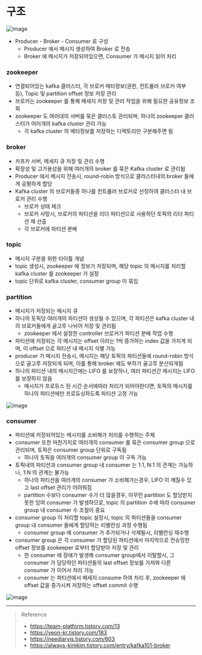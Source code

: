 # 구조

![image](https://user-images.githubusercontent.com/48702893/149144910-d9f5199a-575c-4fe6-8187-c3a0cdc3f6f7.png)

* Producer - Broker - Consumer 로 구성
	* Producer 에서 메시지 생성하여 Broker 로 전송
	* Broker 에 메시지가 저장되어있으면, Consumer 가 메시지 읽어 처리

### zookeeper
* 연결되어있는 kafka 클러스터, 각 브로커 메타정보(권한, 컨트롤러 브로커 여부 등), Topic 및 partition offset 정보 저장 관리 
* 브로커는 zookeeper 를 통해 메세지 저장 및 관리 작업을 위해 필요한 공유정보 조회
* zookeeper 도 여러대의 서버를 묶은 클러스토 관리되며, 하나의 zookeeper 클러스터가 여러개의 kafka cluster 관리 가능
	* 각 kafka cluster 의 메타정보를 저장하는 디렉토리만 구분해주면 됨

### broker
* 카프카 서버, 메세지 큐 저장 및 관리 수행
* 확장성 및 고가용성을 위해 여러개의 broker 를 묶은 Kafka cluster 로 관리됨
* Producer 에서 메시지 전송시, round-robin 방식으로 클러스터내의 broker 들에게 공평하게 할당
* Kafka cluster 의 브로커들중 하나를 컨트롤러 브로커로 선정하여 클러스터 내 브로커 관리 수행
	* 브로커 상태 체크
	* 브로커 사망시, 브로커의 파티션을 리더 파티션으로 사용하던 토픽의 리더 파티션 재 선출
	* 각 브로커에 파티션 분배

### topic
* 메시지 구분을 위한 타이틀 개념
* topic 생성시, zookeeper 에 정보가 저장되며, 해당 topic 의 메시지를 처리할 kafka cluster 를 zookeeper 가 설정
* topic 단위로 kafka cluster, consumer group 이 묶임

### partition
* 메시지가 저장되는 메시지 큐
* 하나의 토픽당 여러개의 파티션이 생성될 수 있으며, 각 파티션은 kafka cluster 내의 브로커들에게 골고루 나뉘어 저장 및 관리됨
	* zookeeper 에서 설정한 controller 브로커가 파티션 분배 작업 수행
* 파티션에 저장되는 각 메시지는 offset 이라는 1씩 증가하는 index 값을 가지게 되며, 이 offset 으로 파티션 내 메시지 식별 가능
* producer 가 메시지 전송시, 메시지는 해당 토픽의 파티션들에 round-robin 방식으로 골고루 저장되게 되며, 이를 통해 broker 에도 부하가 골고루 분산되게됨
* 하나의 파티션 내의 메시지간에는 LIFO 를 보장하나, 여러 파티션간 메시지는 LIFO 를 보장하지 않음
	* 메시지가 프로듀스 된 시간 순서에따라 처리가 되어야한다면, 토픽의 메시지를 하나의 파티션에만 프로듀싱하도록 파티션 고정 가능

![image](https://user-images.githubusercontent.com/48702893/149141998-24c29f47-c66d-4534-810c-3aae65f65cae.png)

### consumer
* 파티션에 저장되어있는 메시지를 소비해가 처리를 수행하는 주체
* consumer 또한 마찬가지로 여러개의 consumer 를 묶은 consumer group 으로 관리되며, 토픽은 consumer group 단위로 구독됨
	* 하나의 토픽을 여러개의 consumer group 이 구독 가능
* 토픽내의 파티션과 consumer group 내 consumer 는 1:1, N:1 의 관계는 가능하나, 1:N 의 관계는 불가능
	* 하나의 파티션을 여러개의 consumer 가 소비해가는경우, LIFO 이 깨질수 있고 last offset 관리가 어려워짐
	* partition 수보다 consumer 수가 더 많을경우, 아무런 partition 도 할당받지 못한 잉여 consumer 가 발생하므로, topic 의 partition 수에 따라 consumer group 내 consumer 수 조절이 중요
* consumer group 이 처리할 topic 설정시, topic 의 파티션들을 consumer group 내 consumer 들에게 할당하는 리밸런싱 과정 수행됨
	* consumer group 에 consumer 가 추가되거나 삭제될시, 리밸런싱 재수행
* consumer group 은 각 consumer 가 할당된 파티션에서 마지막으로 컨슈밍한 offset 정보를 zookeeper 로부터 할당받아 저장 및 관리
	* 한 consumer 에 장애가 발생해 consumer group에서 이탈할시, 그 consumer 가 담당하던 파티션들의 last offset 정보를 가져와 다른 consumer 가 이어서 처리 가능
	* consumer 는 파티션에서 메세지 consume 하여 처리 후, zookeeper 에 offset 값을 증가시켜 저장하는 offset commit 수행
	
![image](https://user-images.githubusercontent.com/48702893/149145169-80291447-9b7e-45e0-a62a-b46fdd111892.png)	

***
> Reference
> * https://team-platform.tistory.com/13
> * https://yeon-kr.tistory.com/183
> * https://needjarvis.tistory.com/603
> * https://always-kimkim.tistory.com/entry/kafka101-broker